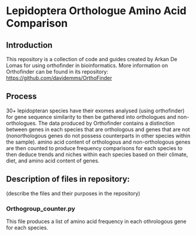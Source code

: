 # Lepidoptera Orthologue Amino Acid Comparison

## Introduction
This repository is a collection of code and guides created by Arkan De Lomas for using orthofinder in bioinformatics. 
More information on Orthofinder can be found in its repository: https://github.com/davidemms/OrthoFinder

## Process
30+ lepidopteran species have their exomes analysed (using orthofinder) for gene sequence similarity to then be gathered into orthologues and non-orthologues. 
The data produced by Orthofinder contains a distinction between genes in each species that are orthologous and genes that are not (nonorthologous genes do not possess counterparts in other species within the sample).
amino acid content of orthologous and non-orthologous genes are then counted to produce frequency comparisons for each species to then deduce trends and niches within each species based on their climate, diet, and amino acid content of genes.

## Description of files in repository:
 (describe the files and their purposes in the repository)

### Orthogroup_counter.py
This file produces a list of amino acid frequency in each othrologous gene for each species. 
